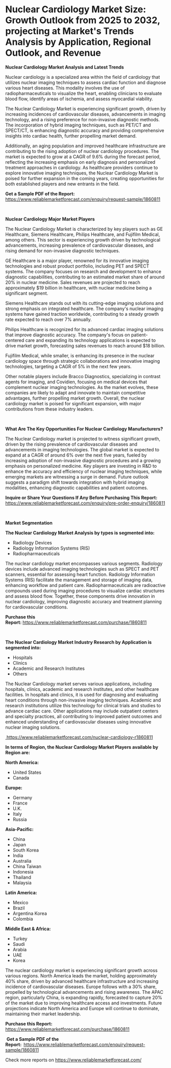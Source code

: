 <p><h1>Nuclear Cardiology Market Size: Growth Outlook from 2025 to 2032, projecting at Market's Trends Analysis by Application, Regional Outlook, and Revenue</h1></p><p><strong>Nuclear Cardiology Market Analysis and Latest Trends</strong></p>
<p><p>Nuclear cardiology is a specialized area within the field of cardiology that utilizes nuclear imaging techniques to assess cardiac function and diagnose various heart diseases. This modality involves the use of radiopharmaceuticals to visualize the heart, enabling clinicians to evaluate blood flow, identify areas of ischemia, and assess myocardial viability. </p><p>The Nuclear Cardiology Market is experiencing significant growth, driven by increasing incidences of cardiovascular diseases, advancements in imaging technology, and a rising preference for non-invasive diagnostic methods. The incorporation of hybrid imaging techniques, such as PET/CT and SPECT/CT, is enhancing diagnostic accuracy and providing comprehensive insights into cardiac health, further propelling market demand. </p><p>Additionally, an aging population and improved healthcare infrastructure are contributing to the rising adoption of nuclear cardiology procedures. The market is expected to grow at a CAGR of 9.6% during the forecast period, reflecting the increasing emphasis on early diagnosis and personalized treatment approaches in cardiology. As healthcare providers continue to explore innovative imaging techniques, the Nuclear Cardiology Market is poised for further expansion in the coming years, creating opportunities for both established players and new entrants in the field.</p></p>
<p><strong>Get a Sample PDF of the Report:&nbsp;</strong> <a href="https://www.reliablemarketforecast.com/enquiry/request-sample/1860811?utm_campaign=2324&utm_medium=2&utm_source=Github&utm_content=ia&utm_term=03032025&utm_id=nuclear-cardiology">https://www.reliablemarketforecast.com/enquiry/request-sample/1860811</a></p>
<p>&nbsp;</p>
<p><strong>Nuclear Cardiology Major Market Players</strong></p>
<p><p>The Nuclear Cardiology Market is characterized by key players such as GE Healthcare, Siemens Healthcare, Philips Healthcare, and Fujifilm Medical, among others. This sector is experiencing growth driven by technological advancements, increasing prevalence of cardiovascular diseases, and rising demand for non-invasive diagnostic techniques.</p><p>GE Healthcare is a major player, renowned for its innovative imaging technologies and robust product portfolio, including PET and SPECT systems. The company focuses on research and development to enhance diagnostic capabilities, contributing to an estimated market share of around 20% in nuclear medicine. Sales revenues are projected to reach approximately $19 billion in healthcare, with nuclear medicine being a significant segment.</p><p>Siemens Healthcare stands out with its cutting-edge imaging solutions and strong emphasis on integrated healthcare. The company's nuclear imaging systems have gained traction worldwide, contributing to a steady growth rate expected to reach over 7% annually. </p><p>Philips Healthcare is recognized for its advanced cardiac imaging solutions that improve diagnostic accuracy. The company's focus on patient-centered care and expanding its technology applications is expected to drive market growth, forecasting sales revenues to reach around $18 billion.</p><p>Fujifilm Medical, while smaller, is enhancing its presence in the nuclear cardiology space through strategic collaborations and innovative imaging technologies, targeting a CAGR of 5% in the next few years.</p><p>Other notable players include Bracco Diagnostics, specializing in contrast agents for imaging, and Covidien, focusing on medical devices that complement nuclear imaging technologies. As the market evolves, these companies are likely to adapt and innovate to maintain competitive advantages, further propelling market growth. Overall, the nuclear cardiology market is poised for significant expansion, with major contributions from these industry leaders.</p></p>
<p>&nbsp;</p>
<p><strong>What Are The Key Opportunities For Nuclear Cardiology Manufacturers?</strong></p>
<p><p>The Nuclear Cardiology market is projected to witness significant growth, driven by the rising prevalence of cardiovascular diseases and advancements in imaging technologies. The global market is expected to expand at a CAGR of around 6% over the next five years, fueled by increasing adoption of non-invasive diagnostic procedures and a growing emphasis on personalized medicine. Key players are investing in R&D to enhance the accuracy and efficiency of nuclear imaging techniques, while emerging markets are witnessing a surge in demand. Future outlook suggests a paradigm shift towards integration with hybrid imaging modalities, enhancing diagnostic capabilities and patient outcomes.</p></p>
<p><strong>Inquire or Share Your Questions If Any Before Purchasing This Report:</strong> <a href="https://www.reliablemarketforecast.com/enquiry/pre-order-enquiry/1860811?utm_campaign=2324&utm_medium=2&utm_source=Github&utm_content=ia&utm_term=03032025&utm_id=nuclear-cardiology">https://www.reliablemarketforecast.com/enquiry/pre-order-enquiry/1860811</a></p>
<p>&nbsp;</p>
<p><strong>Market Segmentation</strong></p>
<p><strong>The Nuclear Cardiology Market Analysis by types is segmented into:</strong></p>
<p><ul><li>Radiology Devices</li><li>Radiology Information Systems (RIS)</li><li>Radiopharmaceuticals</li></ul></p>
<p><p>The nuclear cardiology market encompasses various segments. Radiology devices include advanced imaging technologies such as SPECT and PET scanners, essential for assessing heart function. Radiology Information Systems (RIS) facilitate the management and storage of imaging data, enhancing workflow and patient care. Radiopharmaceuticals are radioactive compounds used during imaging procedures to visualize cardiac structures and assess blood flow. Together, these components drive innovation in nuclear cardiology, improving diagnostic accuracy and treatment planning for cardiovascular conditions.</p></p>
<p><strong>Purchase this Report:&nbsp;</strong><a href="https://www.reliablemarketforecast.com/purchase/1860811?utm_campaign=2324&utm_medium=2&utm_source=Github&utm_content=ia&utm_term=03032025&utm_id=nuclear-cardiology">https://www.reliablemarketforecast.com/purchase/1860811</a></p>
<p>&nbsp;</p>
<p><strong>The Nuclear Cardiology Market Industry Research by Application is segmented into:</strong></p>
<p><ul><li>Hospitals</li><li>Clinics</li><li>Academic and Research Institutes</li><li>Others</li></ul></p>
<p><p>The Nuclear Cardiology market serves various applications, including hospitals, clinics, academic and research institutes, and other healthcare facilities. In hospitals and clinics, it is used for diagnosing and evaluating heart conditions through non-invasive imaging techniques. Academic and research institutions utilize this technology for clinical trials and studies to advance cardiac care. Other applications may include outpatient centers and specialty practices, all contributing to improved patient outcomes and enhanced understanding of cardiovascular diseases using innovative nuclear imaging solutions.</p></p>
<p><a href="https://www.reliablemarketforecast.com/nuclear-cardiology-r1860811?utm_campaign=2324&utm_medium=2&utm_source=Github&utm_content=ia&utm_term=03032025&utm_id=nuclear-cardiology">&nbsp;https://www.reliablemarketforecast.com/nuclear-cardiology-r1860811</a></p>
<p><strong>In terms of Region, the Nuclear Cardiology Market Players available by Region are:</strong></p>
<p>
    <p> <strong> North America: </strong>
        <ul>
            <li>United States</li>
            <li>Canada</li>
        </ul>
        </p> 
    <p> <strong> Europe: </strong>
        <ul>
            <li>Germany</li>
            <li>France</li>
            <li>U.K.</li>
            <li>Italy</li>
            <li>Russia</li>
        </ul>
        </p> 
    <p> <strong> Asia-Pacific: </strong>
        <ul>
            <li>China</li>
            <li>Japan</li>
            <li>South Korea</li>
            <li>India</li>
            <li>Australia</li>
            <li>China Taiwan</li>
            <li>Indonesia</li>
            <li>Thailand</li>
            <li>Malaysia</li>
        </ul>
        </p> 
    <p> <strong> Latin America: </strong>
        <ul>
            <li>Mexico</li>
            <li>Brazil</li>
            <li>Argentina Korea</li>
            <li>Colombia</li>
        </ul>
        </p> 
    <p> <strong> Middle East & Africa: </strong>
        <ul>
            <li>Turkey</li>
            <li>Saudi</li>
            <li>Arabia</li>
            <li>UAE</li>
            <li>Korea</li>
        </ul>
    </p>
    </p>
<p><p>The nuclear cardiology market is experiencing significant growth across various regions. North America leads the market, holding approximately 40% share, driven by advanced healthcare infrastructure and increasing incidence of cardiovascular diseases. Europe follows with a 30% share, propelled by technological advancements and rising awareness. The APAC region, particularly China, is expanding rapidly, forecasted to capture 20% of the market due to improving healthcare access and investments. Future projections indicate North America and Europe will continue to dominate, maintaining their market leadership.</p></p>
<p><strong>Purchase this Report: </strong><a href="https://www.reliablemarketforecast.com/purchase/1860811?utm_campaign=2324&utm_medium=2&utm_source=Github&utm_content=ia&utm_term=03032025&utm_id=nuclear-cardiology">https://www.reliablemarketforecast.com/purchase/1860811</a></p>
<p>&nbsp;<strong>Get a Sample PDF of the Report:&nbsp;&nbsp;</strong><a href="https://www.reliablemarketforecast.com/enquiry/request-sample/1860811?utm_campaign=2324&utm_medium=2&utm_source=Github&utm_content=ia&utm_term=03032025&utm_id=nuclear-cardiology">https://www.reliablemarketforecast.com/enquiry/request-sample/1860811</a></p>
<p><strong></strong></p>
<p>Check more reports on <a href="https://www.reliablemarketforecast.com/?utm_campaign=2324&utm_medium=2&utm_source=Github&utm_content=ia&utm_term=03032025&utm_id=nuclear-cardiology">https://www.reliablemarketforecast.com/</a></p>